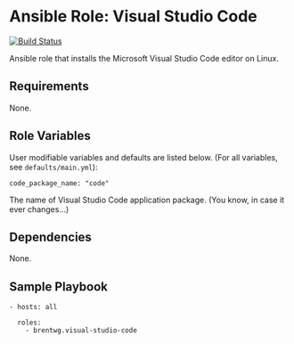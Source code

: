 # Ansible Role: Visual Studio Code
[![Build Status](https://travis-ci.org/brentwg/ansible-role-visual-studio-code.svg?branch=master)](https://travis-ci.org/brentwg/ansible-role-visual-studio-code)

Ansible role that installs the Microsoft Visual Studio Code editor on Linux.  

## Requirements  

None.  

## Role Variables  

User modifiable variables and defaults are listed below. (For all variables, see `defaults/main.yml`):  
```
code_package_name: "code"
```  
The name of Visual Studio Code application package. (You know, in case it ever changes...)  

## Dependencies

None.

## Sample Playbook

```
- hosts: all
  
  roles:
    - brentwg.visual-studio-code
```  

